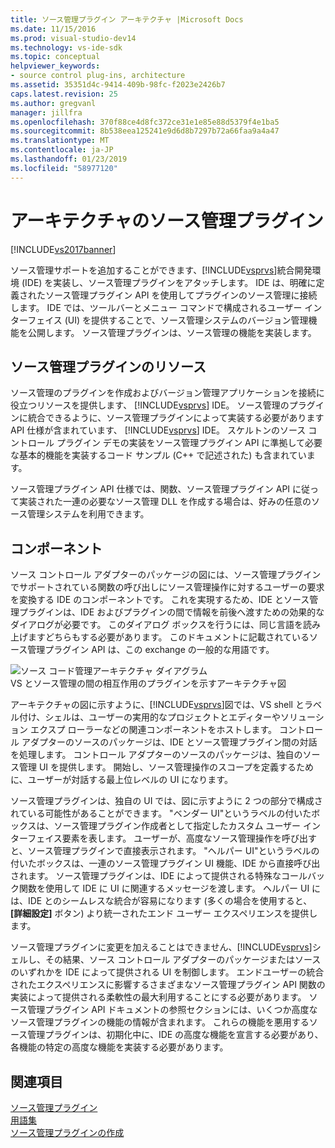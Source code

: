 ```yaml
---
title: ソース管理プラグイン アーキテクチャ |Microsoft Docs
ms.date: 11/15/2016
ms.prod: visual-studio-dev14
ms.technology: vs-ide-sdk
ms.topic: conceptual
helpviewer_keywords:
- source control plug-ins, architecture
ms.assetid: 35351d4c-9414-409b-98fc-f2023e2426b7
caps.latest.revision: 25
ms.author: gregvanl
manager: jillfra
ms.openlocfilehash: 370f88ce4d8fc372ce31e1e85e88d5379f4e1ba5
ms.sourcegitcommit: 8b538eea125241e9d6d8b7297b72a66faa9a4a47
ms.translationtype: MT
ms.contentlocale: ja-JP
ms.lasthandoff: 01/23/2019
ms.locfileid: "58977120"
---
```

# <a name="source-control-plug-in-architecture"></a>アーキテクチャのソース管理プラグイン
[!INCLUDE[vs2017banner](../../includes/vs2017banner.md)]

ソース管理サポートを追加することができます、[!INCLUDE[vsprvs](../../includes/vsprvs-md.md)]統合開発環境 (IDE) を実装し、ソース管理プラグインをアタッチします。 IDE は、明確に定義されたソース管理プラグイン API を使用してプラグインのソース管理に接続します。 IDE では、ツールバーとメニュー コマンドで構成されるユーザー インターフェイス (UI) を提供することで、ソース管理システムのバージョン管理機能を公開します。 ソース管理プラグインは、ソース管理の機能を実装します。  
  
## <a name="source-control-plug-in-resources"></a>ソース管理プラグインのリソース  
 ソース管理のプラグインを作成およびバージョン管理アプリケーションを接続に役立つリソースを提供します、 [!INCLUDE[vsprvs](../../includes/vsprvs-md.md)] IDE。 ソース管理のプラグインに統合できるように、ソース管理プラグインによって実装する必要があります API 仕様が含まれています、 [!INCLUDE[vsprvs](../../includes/vsprvs-md.md)] IDE。 スケルトンのソース コントロール プラグイン デモの実装をソース管理プラグイン API に準拠して必要な基本的機能を実装するコード サンプル (C++ で記述された) も含まれています。  
  
 ソース管理プラグイン API 仕様では、関数、ソース管理プラグイン API に従って実装された一連の必要なソース管理 DLL を作成する場合は、好みの任意のソース管理システムを利用できます。  
  
## <a name="components"></a>コンポーネント  
 ソース コントロール アダプターのパッケージの図には、ソース管理プラグインでサポートされている関数の呼び出しにソース管理操作に対するユーザーの要求を変換する IDE のコンポーネントです。 これを実現するため、IDE とソース管理プラグインは、IDE およびプラグインの間で情報を前後へ渡すための効果的な ダイアログが必要です。 このダイアログ ボックスを行うには、同じ言語を読み上げますどちらもする必要があります。 このドキュメントに記載されているソース管理プラグイン API は、この exchange の一般的な用語です。  
  
 ![ソース コード管理アーキテクチャ ダイアグラム](../../extensibility/internals/media/vs-sccsdk-plug-in-arch.gif "vs_sccsdk_plug_in_arch")  
VS とソース管理の間の相互作用のプラグインを示すアーキテクチャ図  
  
 アーキテクチャの図に示すように、[!INCLUDE[vsprvs](../../includes/vsprvs-md.md)]図では、VS shell とラベル付け、シェルは、ユーザーの実用的なプロジェクトとエディターやソリューション エクスプ ローラーなどの関連コンポーネントをホストします。 コントロール アダプターのソースのパッケージは、IDE とソース管理プラグイン間の対話を処理します。 コントロール アダプターのソースのパッケージは、独自のソース管理 UI を提供します。 開始し、ソース管理操作のスコープを定義するために、ユーザーが対話する最上位レベルの UI になります。  
  
 ソース管理プラグインは、独自の UI では、図に示すように 2 つの部分で構成されている可能性があることができます。 "ベンダー UI"というラベルの付いたボックスは、ソース管理プラグイン作成者として指定したカスタム ユーザー インターフェイス要素を表します。 ユーザーが、高度なソース管理操作を呼び出すと、ソース管理プラグインで直接表示されます。 "ヘルパー UI"というラベルの付いたボックスは、一連のソース管理プラグイン UI 機能、IDE から直接呼び出されます。 ソース管理プラグインは、IDE によって提供される特殊なコールバック関数を使用して IDE に UI に関連するメッセージを渡します。 ヘルパー UI には、IDE とのシームレスな統合が容易になります (多くの場合を使用すると、 **[詳細設定]** ボタン) より統一されたエンド ユーザー エクスペリエンスを提供します。  
  
 ソース管理プラグインに変更を加えることはできません、[!INCLUDE[vsprvs](../../includes/vsprvs-md.md)]シェルし、その結果、ソース コントロール アダプターのパッケージまたはソースのいずれかを IDE によって提供される UI を制御します。 エンドユーザーの統合されたエクスペリエンスに影響するさまざまなソース管理プラグイン API 関数の実装によって提供される柔軟性の最大利用することにする必要があります。 ソース管理プラグイン API ドキュメントの参照セクションには、いくつか高度なソース管理プラグインの機能の情報が含まれます。 これらの機能を悪用するソース管理プラグインは、初期化中に、IDE の高度な機能を宣言する必要があり、各機能の特定の高度な機能を実装する必要があります。  
  
## <a name="see-also"></a>関連項目  
 [ソース管理プラグイン](../../extensibility/source-control-plug-ins.md)   
 [用語集](../../extensibility/source-control-plug-in-glossary.md)   
 [ソース管理プラグインの作成](../../extensibility/internals/creating-a-source-control-plug-in.md)
